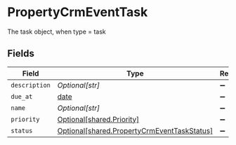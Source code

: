 # PropertyCrmEventTask

The task object, when type = task


## Fields

| Field                                                                                            | Type                                                                                             | Required                                                                                         | Description                                                                                      |
| ------------------------------------------------------------------------------------------------ | ------------------------------------------------------------------------------------------------ | ------------------------------------------------------------------------------------------------ | ------------------------------------------------------------------------------------------------ |
| `description`                                                                                    | *Optional[str]*                                                                                  | :heavy_minus_sign:                                                                               | N/A                                                                                              |
| `due_at`                                                                                         | [date](https://docs.python.org/3/library/datetime.html#date-objects)                             | :heavy_minus_sign:                                                                               | N/A                                                                                              |
| `name`                                                                                           | *Optional[str]*                                                                                  | :heavy_minus_sign:                                                                               | N/A                                                                                              |
| `priority`                                                                                       | [Optional[shared.Priority]](../../models/shared/priority.md)                                     | :heavy_minus_sign:                                                                               | N/A                                                                                              |
| `status`                                                                                         | [Optional[shared.PropertyCrmEventTaskStatus]](../../models/shared/propertycrmeventtaskstatus.md) | :heavy_minus_sign:                                                                               | N/A                                                                                              |